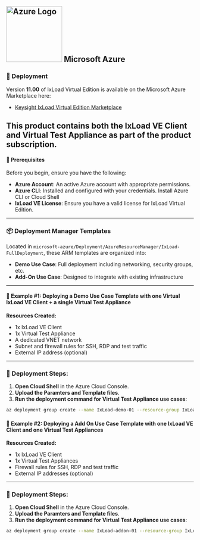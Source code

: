 ## <img src="https://upload.wikimedia.org/wikipedia/commons/thumb/f/fa/Microsoft_Azure.svg/1024px-Microsoft_Azure.svg.png" alt="Azure Logo" width="150"/> Microsoft Azure

### 🚀 Deployment

Version **11.00** of IxLoad Virtual Edition is available on the Microsoft Azure Marketplace here:

- [Keysight IxLoad Virtual Edition Marketplace](https://azuremarketplace.microsoft.com/en-us/marketplace/apps/keysight-technologies-ixvm.keysight-ixload-virtual-edition?tab=Overview)

This product contains both the IxLoad VE Client and Virtual Test Appliance as part of the product subscription.
---

#### 🔧 Prerequisites

Before you begin, ensure you have the following:
- **Azure Account**: An active Azure account with appropriate permissions.
- **Azure CLI**: Installed and configured with your credentials. Install Azure CLI or Cloud Shell
- **IxLoad VE License**: Ensure you have a valid license for IxLoad Virtual Edition.
---

### 📦 Deployment Manager Templates

Located in `microsoft-azure/Deployment/AzureResourceManager/IxLoad-FullDeployment`, these ARM templates are organized into:

  - **Demo Use Case**: Full deployment including networking, security groups, etc.
  - **Add-On Use Case**: Designed to integrate with existing infrastructure
---

#### 🧪 Example #1: Deploying a Demo Use Case Template with one Virtual IxLoad VE Client + a single Virtual Test Appliance

**Resources Created:**
- 1x IxLoad VE Client
- 1x Virtual Test Appliance
- A dedicated VNET network
- Subnet and firewall rules for SSH, RDP and test traffic
- External IP address (optional)

---

### 🚀 Deployment Steps:

1. **Open Cloud Shell** in the Azure Cloud Console.
2. **Upload the Paramters and Template files**.
3. **Run the deployment command for Virtual Test Appliance use cases**:

```bash
az deployment group create --name IxLoad-demo-01 --resource-group IxLoad-demo-01 --template-file Azure-VTA-1-Arm_Demo_Use_Case_Template.json--parameters Azure-VTA-1-Arm_Demo_Use_Case_Parameters.json
```

#### 🧪 Example #2: Deploying a Add On Use Case Template with one IxLoad VE Client and one Virtual Test Appliances

**Resources Created:**
- 1x IxLoad VE Client
- 1x Virtual Test Appliances
- Firewall rules for SSH, RDP and test traffic
- External IP addresses (optional)

---

### 🚀 Deployment Steps:

1. **Open Cloud Shell** in the Azure Cloud Console.
2. **Upload the Paramters and Template files**.
3. **Run the deployment command for Virtual Test Appliance use cases**:

```bash
az deployment group create --name IxLoad-addon-01 --resource-group IxLoad-addon-01 --template-file Azure-VTA-1-Arm_Add-On_Use_Case_Template.json  --parameters Azure-VTA-1-Arm_Add-On_Use_Case_Parameters.json
```